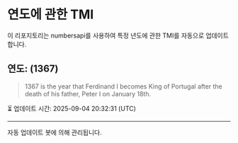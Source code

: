 
# 연도에 관한 TMI

이 리포지토리는 numbersapi를 사용하여 특정 년도에 관한 TMI를 자동으로 업데이트합니다.

## 연도: (1367)
> 1367 is the year that Ferdinand I becomes King of Portugal after the death of his father, Peter I on January 18th.

⏳ 업데이트 시간: 2025-09-04 20:32:31 (UTC)

---
자동 업데이트 봇에 의해 관리됩니다.
